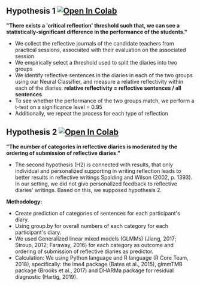 ## Hypothesis 1 [![Open In Colab](https://colab.research.google.com/assets/colab-badge.svg)](https://colab.research.google.com/drive/1ie_b3nADIIvN6W9uaqFo1m5GuQYRzlrQ?usp=sharing)

**"There exists a 'critical reflection' threshold such that, we can see a statistically-significant difference
in the performance of the students."** 

- We collect the reflective journals of the candidate teachers from practical sessions, 
  associated with their evaluation on the associated session 
- We empirically select a threshold used to split the diaries into two groups
- We identify reflective sentences in the diaries in each of the two groups using our Neural Classifier, 
  and measure a relative reflectivity within each of the diaries: 
  **relative reflectivity = reflective sentences / all sentences**
- To see whether the performance of the two groups match, we perform a t-test on a significance level = 0.95
- Additionally, we repeat the process for each type of reflection

## Hypothesis 2 [![Open In Colab](https://colab.research.google.com/assets/colab-badge.svg)](https://colab.research.google.com/drive/1eMjo-7gmjom1lF6r3MXUgX3wDV9ATSpG?usp=sharing)

**"The number of categories in reflective diaries is moderated by the ordering of submission of reflective diaries."**

- The second hypothesis (H2) is connected with results, that only individual and personalized supporting in writing reflection leads to better results in reflective writings Spalding and Wilson (2002, p. 1393). In our setting, we did not give personalized feedback to reflective diaries' writings. Based on this, we supposed hypothesis 2.

**Methodology:**
- Create prediction of categories of sentences for each participant's diary.
- Using group.by for overall numbers of each category for each participant's diary.
- We used Generalized linear mixed models (GLMMs) (Jiang, 2017; Stroup, 2012; Faraway, 2016) for each category as outcome and ordering of submission of reflective diaries as predictor.
- Calculation: We using Python language and R language (R Core Team, 2018), specifically: the lme4 package (Bates et al., 2015), glmmTMB package (Brooks et al., 2017) and DHARMa package for residual diagnostic (Hartig, 2019).
